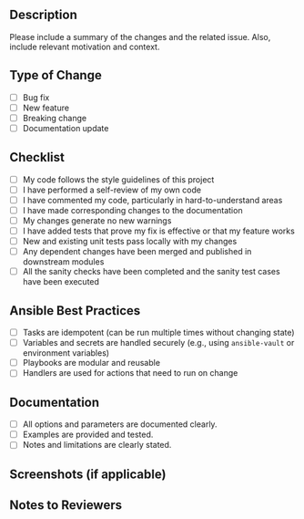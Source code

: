 ## Description
Please include a summary of the changes and the related issue. Also, include relevant motivation and context.

## Type of Change
- [ ] Bug fix
- [ ] New feature
- [ ] Breaking change
- [ ] Documentation update

## Checklist
- [ ] My code follows the style guidelines of this project
- [ ] I have performed a self-review of my own code
- [ ] I have commented my code, particularly in hard-to-understand areas
- [ ] I have made corresponding changes to the documentation
- [ ] My changes generate no new warnings
- [ ] I have added tests that prove my fix is effective or that my feature works
- [ ] New and existing unit tests pass locally with my changes
- [ ] Any dependent changes have been merged and published in downstream modules
- [ ] All the sanity checks have been completed and the sanity test cases have been executed

## Ansible Best Practices
- [ ] Tasks are idempotent (can be run multiple times without changing state)
- [ ] Variables and secrets are handled securely (e.g., using `ansible-vault` or environment variables)
- [ ] Playbooks are modular and reusable
- [ ] Handlers are used for actions that need to run on change

## Documentation
- [ ] All options and parameters are documented clearly.
- [ ] Examples are provided and tested.
- [ ] Notes and limitations are clearly stated.

## Screenshots (if applicable)

## Notes to Reviewers

